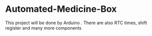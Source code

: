 # Automated-Medicine-Box
This project will be done by Arduino . There are also RTC times, shift register and many more components
